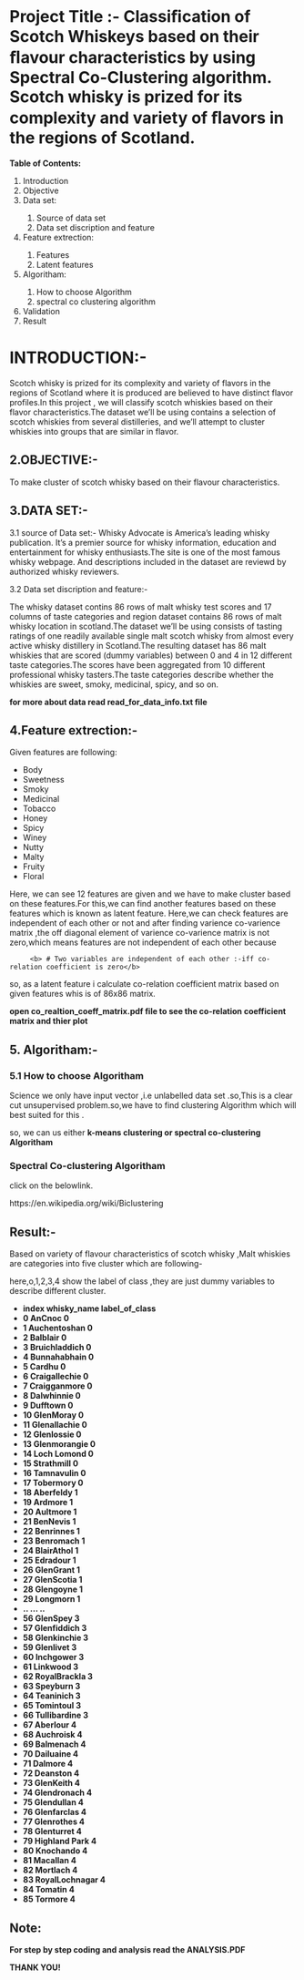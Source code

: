 # Project Title :- <H>Classiﬁcation of Scotch Whiskeys based on their ﬂavour characteristics by using Spectral Co-Clustering algorithm. Scotch whisky is prized for its complexity and  variety of ﬂavors in the regions of Scotland.</H>









<p><b>  Table of Contents: </b></p>


   <ol>
  <li>Introduction </li>
  <li>Objective</li>
  <li>Data set:</li>
         <ol>
         <li>Source of data set</li>
         <li>Data set discription and feature</li>
          </ol>
   <li>Feature extrection:</li>
         <ol>
         <li>Features</li>
         <li>Latent features</li>
          </ol>
  <li>Algoritham:</li>
            <ol>
         <li>How to choose Algorithm</li>
         <li>spectral co clustering algorithm</li>
          </ol>
  <li>Validation</li>
  <li>Result</li>

</ol>


<h1>INTRODUCTION:-</h1>
         <p>Scotch whisky is prized for its complexity and variety of flavors in  the regions of Scotland where it is produced are believed to have distinct flavor profiles.In this project , we will classify scotch whiskies based on their flavor characteristics.The dataset we’ll be using contains a selection of scotch whiskies from several distilleries, and we’ll attempt to cluster whiskies into groups that are similar in flavor.</p>


<h2>2.OBJECTIVE:-</h2>
   <p>To make cluster of scotch whisky based on their flavour characteristics.</p>





<h2>3.DATA SET:- </h2>
 <p>3.1  source of Data set:-   
 Whisky Advocate is America’s leading whisky publication. It’s a premier source for whisky information, education and entertainment for whisky enthusiasts.The site is one of the most famous whisky webpage. And descriptions included in the dataset are reviewd by authorized whisky reviewers.</p>






<p>3.2 Data set discription and feature:-</p>
         <p>The whisky  dataset contins 86 rows of malt whisky test scores and 17 columns of taste categories and region dataset contains 86 rows of malt whisky location in scotland.The dataset we’ll be using consists of tasting ratings of one readily available single malt scotch whisky from almost every active whisky distillery in Scotland.The resulting dataset has 86 malt whiskies that are scored (dummy variables) between 0 and 4 in 12 different taste categories.The scores have been aggregated from 10 different professional whisky tasters.The taste categories describe whether the whiskies are sweet, smoky, medicinal, spicy, and so on.</p>

<b> for more about data read read_for_data_info.txt file</b>
         
         
         
         
         
         
 <h2>4.Feature extrection:-</h2>   
         <p>Given features are following:<p/>
         <ul>
  <li>Body  </li>
  <li>Sweetness</li>
  <li>Smoky</li>
   <li>Medicinal</li>
  <li>Tobacco</li>
  <li>Honey</li>
  <li>Spicy</li>
  <li>Winey </li>
  <li>Nutty</li>
  <li>Malty</li>
  <li>Fruity</li>
  <li>Floral</li>
</ul>
         <p>Here, we can see 12 features are given and we have to make cluster based on these features.For this,we can find another features based on these features which is known as latent feature. Here,we can check features are independent of each other or not and after finding varience co-varience matrix ,the off diagonal element of varience co-varience matrix is not zero,which means features are not independent of each other because </p>
         
         <b> # Two variables are independent of each other :-iff co-relation coefficient is zero</b>
         
<p>so, as a latent feature i calculate co-relation coefficient matrix based on given features whis is of 86x86 matrix.</p>
<b>open co_realtion_coeff_matrix.pdf file to see the co-relation coefficient matrix and thier plot </b>
                       
                       
                       
                       
 <h2>5. Algoritham:-</h2> 
<h3> <b>5.1 How to choose Algoritham</b></h3>
   <p>Science we only have input vector ,i.e unlabelled data set .so,This is a clear cut unsupervised problem.so,we have to find clustering Algorithm which will best suited for this .</p> 
   <p>so, we can us either <b>k-means clustering or spectral co-clustering Algoritham</b></p>

<h3><b> Spectral Co-clustering Algoritham</b></h3>
   <p>click on the belowlink.<p>
   <p>https://en.wikipedia.org/wiki/Biclustering</p>
 <h2>Result:-</h2>
   <p>Based on variety of flavour characteristics of scotch whisky ,Malt whiskies are categories into five cluster  which are following-</p>
   <p>here,o,1,2,3,4 show the label of class ,they are just dummy variables to describe different cluster.</p>
<p>
   <ul>
 <li><b> index   whisky_name    label_of_class<b></li>
<li>0             AnCnoc            0</li>
<li>1           Auchentoshan          0</li>
<li>2          Balblair               0</li>
<li>3         Bruichladdich           0</li>
<li>4          Bunnahabhain           0</li>
<li>5           Cardhu  0</li>
<li>6    Craigallechie  0</li>
<li>7     Craigganmore  0</li>
<li>8       Dalwhinnie  0</li>
<li>9         Dufftown  0</li>
<li>10       GlenMoray  0</li>
<li>11    Glenallachie  0</li>
<li>12      Glenlossie  0</li>
<li>13    Glenmorangie  0</li>
<li>14     Loch Lomond  0</li>
<li>15      Strathmill  0</li>
<li>16      Tamnavulin  0</li>
<li>17       Tobermory  0</li>
<li>18       Aberfeldy  1</li>
<li>19         Ardmore  1</li>
<li>20        Aultmore  1</li>
<li>21        BenNevis  1</li>
<li>22       Benrinnes  1</li>
<li>23       Benromach  1</li>
<li>24      BlairAthol  1</li>
<li>25        Edradour  1</li>
<li>26       GlenGrant  1</li>
<li>27      GlenScotia  1</li>
<li>28       Glengoyne  1</li>
<li>29        Longmorn  1</li>
<li>..             ... ..</li>
<li>56        GlenSpey  3</li>
<li>57     Glenfiddich  3</li>
<li>58     Glenkinchie  3</li>
<li>59       Glenlivet  3</li>
<li>60       Inchgower  3</li>
<li>61        Linkwood  3</li>
<li>62    RoyalBrackla  3</li>
<li>63        Speyburn  3</li>
<li>64       Teaninich  3</li>
<li>65       Tomintoul  3</li>
<li>66    Tullibardine  3</li>
<li>67        Aberlour  4</li>
<li>68       Auchroisk  4</li>
<li>69       Balmenach  4</li>
<li>70       Dailuaine  4</li>
<li>71         Dalmore  4</li>
<li>72        Deanston  4</li>
<li>73       GlenKeith  4</li>
<li>74     Glendronach  4</li>
<li>75      Glendullan  4</li>
<li>76     Glenfarclas  4</li>
<li>77      Glenrothes  4</li>
<li>78      Glenturret  4</li>
<li>79   Highland Park  4</li>
<li>80       Knochando  4</li>
<li>81        Macallan  4</li>
<li>82        Mortlach  4</li>
<li>83  RoyalLochnagar  4</li>
<li>84         Tomatin  4</li>
<li>85         Tormore  4</li>

</ul>
</p>



<h2>Note:</h2><p>For step by step coding and analysis read the ANALYSIS.PDF</p>
                                   <p>THANK YOU!<p>



                  


























              
